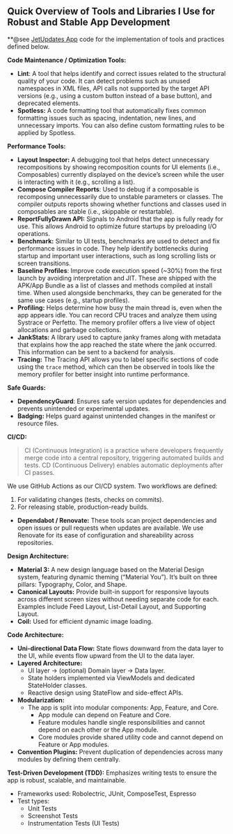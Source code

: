 

## Quick Overview of Tools and Libraries I Use for Robust and Stable App Development

**@see [JetUpdates App](https://github.com/AshishMK/JetUpdates) code for the implementation of tools and practices defined below.

**Code Maintenance / Optimization Tools:**
- **Lint**: A tool that helps identify and correct issues related to the structural quality of your code. It can detect problems such as unused namespaces in XML files, API calls not supported by the target API versions (e.g., using a custom button instead of a base button), and deprecated elements.
- **Spotless:** A code formatting tool that automatically fixes common formatting issues such as spacing, indentation, new lines, and unnecessary imports. You can also define custom formatting rules to be applied by Spotless.

**Performance Tools:**
- **Layout Inspector:** A debugging tool that helps detect unnecessary recompositions by showing recomposition counts for UI elements (i.e., Composables) currently displayed on the device’s screen while the user is interacting with it (e.g., scrolling a list).
- **Compose Compiler Reports**: Used to debug if a composable is recomposing unnecessarily due to unstable parameters or classes. The compiler outputs reports showing whether functions and classes used in composables are stable (i.e., skippable or restartable).
- **ReportFullyDrawn API:** Signals to Android that the app is fully ready for use. This allows Android to optimize future startups by preloading I/O operations.
- **Benchmark:** Similar to UI tests, benchmarks are used to detect and fix performance issues in code. They help identify bottlenecks during startup and important user interactions, such as long scrolling lists or screen transitions.
- **Baseline Profiles**: Improve code execution speed (~30%) from the first launch by avoiding interpretation and JIT. These are shipped with the APK/App Bundle as a list of classes and methods compiled at install time. When used alongside benchmarks, they can be generated for the same use cases (e.g., startup profiles).
- **Profiling:** Helps determine how busy the main thread is, even when the app appears idle. You can record CPU traces and analyze them using Systrace or Perfetto. The memory profiler offers a live view of object allocations and garbage collections.
- **JankStats:** A library used to capture janky frames along with metadata that explains how the app reached the state where the jank occurred. This information can be sent to a backend for analysis.
- **Tracing:** The Tracing API allows you to label specific sections of code using the `trace` method, which can then be observed in tools like the memory profiler for better insight into runtime performance.

**Safe Guards:**
- **DependencyGuard**: Ensures safe version updates for dependencies and prevents unintended or experimental updates.
- **Badging:** Helps guard against unintended changes in the manifest or resource files.

**CI/CD:**

> CI (Continuous Integration) is a practice where developers frequently
> merge code into a central repository, triggering automated builds and
> tests. CD (Continuous Delivery) enables automatic deployments after CI
> passes.

We use GitHub Actions as our CI/CD system. Two workflows are defined:
1. For validating changes (tests, checks on commits).
2. For releasing stable, production-ready builds.

- **Dependabot / Renovate:** These tools scan project dependencies and open issues or pull requests when updates are available. We use Renovate for its ease of configuration and shareability across repositories.

**Design Architecture:**
- **Material 3:** A new design language based on the Material Design system, featuring dynamic theming (“Material You”). It’s built on three pillars: Typography, Color, and Shape.
- **Canonical Layouts:** Provide built-in support for responsive layouts across different screen sizes without needing separate code for each. Examples include Feed Layout, List-Detail Layout, and Supporting Layout.
- **Coil:** Used for efficient dynamic image loading.

**Code Architecture:**
- **Uni-directional Data Flow:** State flows downward from the data layer to the UI, while events flow upward from the UI to the data layer.
- **Layered Architecture:** 
  - UI layer → (optional) Domain layer → Data layer.
  - State holders implemented via ViewModels and dedicated StateHolder classes.
  - Reactive design using StateFlow and side-effect APIs.
- **Modularization:**
  - The app is split into modular components: App, Feature, and Core.
    - App module can depend on Feature and Core.
    - Feature modules handle single responsibilities and cannot depend on each other or the App module.
    - Core modules provide shared utility code and cannot depend on Feature or App modules.
- **Convention Plugins:** Prevent duplication of dependencies across many modules by defining them centrally.

**Test-Driven Development (TDD):**
Emphasizes writing tests to ensure the app is robust, scalable, and maintainable.
- Frameworks used: Robolectric, JUnit, ComposeTest, Espresso
- Test types:
  - Unit Tests
  - Screenshot Tests
  - Instrumentation Tests (UI Tests)
